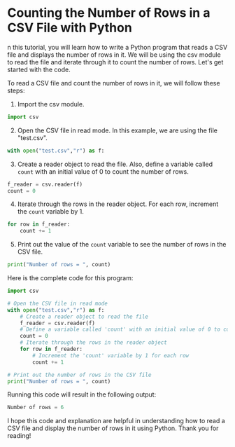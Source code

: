 # Counting the Number of Rows in a CSV File with Python

n this tutorial, you will learn how to write a Python program that reads a CSV file and displays the number of rows in it. We will be using the csv module to read the file and iterate through it to count the number of rows. Let's get started with the code.

To read a CSV file and count the number of rows in it, we will follow these steps:

1.  Import the csv module.
    

```python
import csv
```

2.  Open the CSV file in read mode. In this example, we are using the file "test.csv".
    

```python
with open("test.csv","r") as f:
```

3.  Create a reader object to read the file. Also, define a variable called `count` with an initial value of 0 to count the number of rows.
    

```python
f_reader = csv.reader(f)
count = 0
```

4.  Iterate through the rows in the reader object. For each row, increment the `count` variable by 1.
    

```python
for row in f_reader:
    count += 1
```

5.  Print out the value of the `count` variable to see the number of rows in the CSV file.
    

```python
print("Number of rows = ", count)
```

Here is the complete code for this program:

```python
import csv

# Open the CSV file in read mode
with open("test.csv","r") as f:
    # Create a reader object to read the file
    f_reader = csv.reader(f)
    # Define a variable called 'count' with an initial value of 0 to count the number of rows
    count = 0
    # Iterate through the rows in the reader object
    for row in f_reader:
        # Increment the 'count' variable by 1 for each row
        count += 1

# Print out the number of rows in the CSV file
print("Number of rows = ", count)
```

Running this code will result in the following output:

```python
Number of rows = 6
```

I hope this code and explanation are helpful in understanding how to read a CSV file and display the number of rows in it using Python. Thank you for reading!